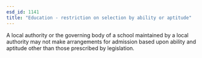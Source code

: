 ```yaml
---
esd_id: 1141
title: "Education - restriction on selection by ability or aptitude"
---
```


A local authority or the governing body of a school maintained by a local authority may not make arrangements for admission based upon ability and aptitude other than those prescribed by legislation.

